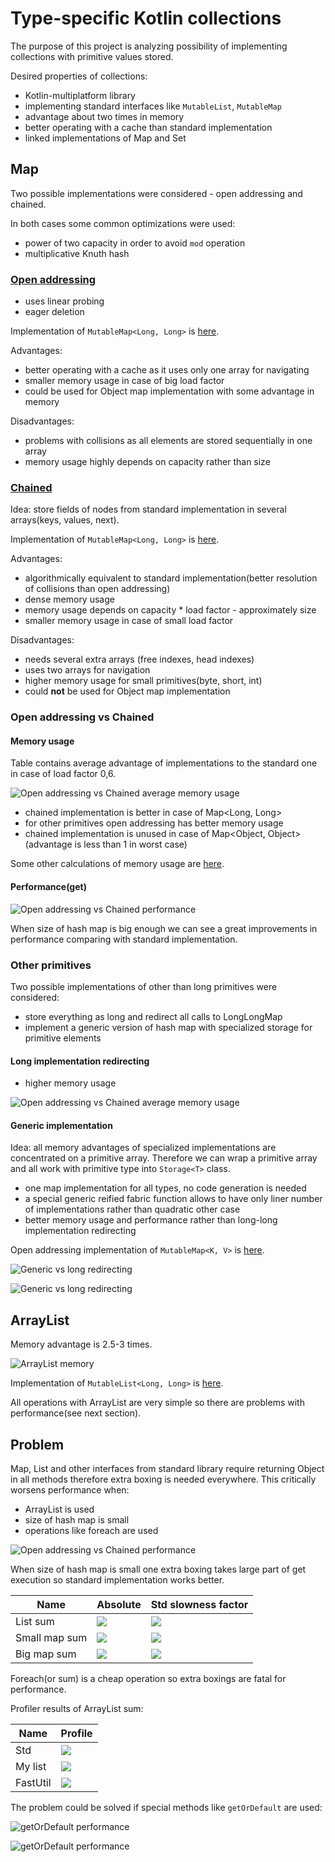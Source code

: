# Type-specific Kotlin collections
The purpose of this project is analyzing possibility of implementing collections with primitive values stored.

Desired properties of collections:
* Kotlin-multiplatform library
* implementing standard interfaces like `MutableList`, `MutableMap`
* advantage about two times in memory
* better operating with a cache than standard implementation
* linked implementations of Map and Set

## Map

Two possible implementations were considered - open addressing and chained.

In both cases some common optimizations were used:
* power of two capacity in order to avoid `mod` operation
* multiplicative Knuth hash

### [Open addressing](https://en.wikipedia.org/wiki/Open_addressing)

* uses linear probing
* eager deletion

Implementation of `MutableMap<Long, Long>` is [here](https://github.com/zuevmaxim/TypeSpecificCollections/blob/master/src/commonMain/kotlin/example/LongLongLinkedHashMap.kt).

Advantages:
* better operating with a cache as it uses only one array for navigating
* smaller memory usage in case of big load factor
* could be used for Object map implementation with some advantage in memory

Disadvantages:
* problems with collisions as all elements are stored sequentially in one array
* memory usage highly depends on capacity rather than size


### [Chained](https://en.wikipedia.org/wiki/Hash_table#Separate_chaining)

Idea: store fields of nodes from standard implementation in several arrays(keys, values, next).

Implementation of `MutableMap<Long, Long>` is [here](https://github.com/zuevmaxim/TypeSpecificCollections/blob/master/src/commonMain/kotlin/example/ChainedLinkedHashMap.kt).

Advantages:
* algorithmically equivalent to standard implementation(better resolution of collisions than open addressing)
* dense memory usage
* memory usage depends on capacity * load factor - approximately size
* smaller memory usage in case of small load factor

Disadvantages:
* needs several extra arrays (free indexes, head indexes)
* uses two arrays for navigation
* higher memory usage for small primitives(byte, short, int)
* could **not** be used for Object map implementation

### Open addressing vs Chained
#### Memory usage

Table contains average advantage of implementations to the standard one in case of load factor 0,6.

![Open addressing vs Chained average memory usage](images/OpenAddressingVsChainsPrimitives.png "Average memory usage advantage")

* chained implementation is better in case of Map<Long, Long>
* for other primitives open addressing has better memory usage
* chained implementation is unused in case of Map<Object, Object> (advantage is less than 1 in worst case)

Some other calculations of memory usage are [here](https://docs.google.com/spreadsheets/d/1kkx25AV-ooflnOoD7Oil_BTGXvvAFprYQuEbjiR2GPI/edit?usp=sharing).

#### Performance(get)

![Open addressing vs Chained performance](images/JVMLongBigMapGet.png "Performance of get")

When size of hash map is big enough we can see a great improvements in performance comparing with standard implementation.

### Other primitives

Two possible implementations of other than long primitives were considered:
* store everything as long and redirect all calls to LongLongMap
* implement a generic version of hash map with specialized storage for primitive elements

#### Long implementation redirecting

* higher memory usage

![Open addressing vs Chained average memory usage](images/OpenAddressingVsChainsLong.png "Average memory usage advantage")


#### Generic implementation
Idea: all memory advantages of specialized implementations are concentrated on a primitive array. Therefore we can wrap a primitive array and all work with primitive type into `Storage<T>` class.

* one map implementation for all types, no code generation is needed
* a special generic reified fabric function allows to have only liner number of implementations rather than quadratic other case
* better memory usage and performance rather than long-long implementation redirecting 

Open addressing implementation of `MutableMap<K, V>` is [here](https://github.com/zuevmaxim/TypeSpecificCollections/blob/master/src/commonMain/kotlin/example/LinkedOpenHashMap.kt).

![Generic vs long redirecting](images/JVMIntSmallMapGet.png)

![Generic vs long redirecting](images/JVMIntBigMapGet.png)

## ArrayList

Memory advantage is 2.5-3 times.

![](images/JVMListMemory.png "ArrayList memory")

Implementation of `MutableList<Long, Long>` is [here](https://github.com/zuevmaxim/TypeSpecificCollections/blob/readme/src/commonMain/kotlin/example/LongArrayList.kt).

All operations with ArrayList are very simple so there are problems with performance(see next section).

## Problem

Map, List and other interfaces from standard library require returning Object in all methods therefore extra boxing is needed everywhere. This critically worsens performance when:
* ArrayList is used
* size of hash map is small
* operations like foreach are used

![Open addressing vs Chained performance](images/JVMLongSmallMapGet.png "Performance of get")

When size of hash map is small one extra boxing takes large part of get execution so standard implementation works better.

| Name          | Absolute | Std slowness factor |
|---------------|----------|---------------------|
| List sum      |![](images/JVMListForeach.png "")|![](images/JVMListFactor.png "")|
| Small map sum |![](images/JVMLongSmallMapForeach.png "")|![](images/JVMLongSmallMapForeachFactor.png "")|
| Big map sum   |![](images/JVMLongBigMapForeach.png "")|![](images/JVMLongBigMapForeachFactor.png "")|

Foreach(or sum) is a cheap operation so extra boxings are fatal for performance.

Profiler results of ArrayList sum:

| Name     | Profile |
|----------|---------|
| Std      |![](images/StdProfile.png "")|
| My list  |![](images/MyListProfile.png "")|
| FastUtil |![](images/FastUtilProfile.png "")|

The problem could be solved if special methods like `getOrDefault` are used:

![](images/jvm_getOrDefault_long_small.png "getOrDefault performance")

![](images/jvm_getOrDefault_long_big.png "getOrDefault performance")
